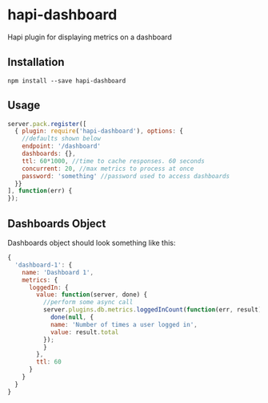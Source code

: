 hapi-dashboard
==============

Hapi plugin for displaying metrics on a dashboard


## Installation

`npm install --save hapi-dashboard`

## Usage

```js
server.pack.register([
  { plugin: require('hapi-dashboard'), options: {
    //defaults shown below
    endpoint: '/dashboard'
    dashboards: {},
    ttl: 60*1000, //time to cache responses. 60 seconds
    concurrent: 20, //max metrics to process at once
    password: 'something' //password used to access dashboards
  }}
], function(err) {
});
```

## Dashboards Object

Dashboards object should look something like this:

```js
{
  'dashboard-1': {
    name: 'Dashboard 1',
    metrics: {
      loggedIn: {
        value: function(server, done) {
          //perform some async call
          server.plugins.db.metrics.loggedInCount(function(err, result) {
            done(null, {
            name: 'Number of times a user logged in',
            value: result.total
          });
          }
        },
        ttl: 60
      }
    }
  }
}
```
